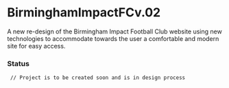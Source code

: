 # BirminghamImpactFCv.02

A new re-design of the Birmingham Impact Football Club website using new technologies to accommodate towards the user a comfortable and modern site for easy access. 

### Status
     // Project is to be created soon and is in design process
